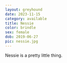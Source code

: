 ```yaml
---
layout: greyhound
date: 2023-11-15
category: available
title: Nessie
color: brindle
sex: female
dob: 2019-06-27
pic: nessie.jpg
---
```

Nessie is a pretty little thing.
